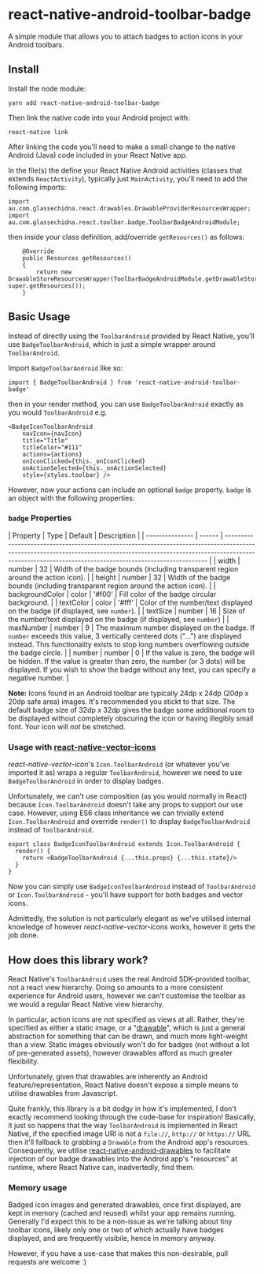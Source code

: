 # react-native-android-toolbar-badge

A simple module that allows you to attach badges to action icons in your Android toolbars.

## Install

Install the node module:

    yarn add react-native-android-toolbar-badge

Then link the native code into your Android project with:

    react-native link

After linking the code you'll need to make a small change to the native Android (Java) code included in your React Native app.

In the file(s) the define your React Native Android activities (classes that extends `ReactActivity`), typically just `MainActivity`, you'll need to add the following imports:

```
import au.com.glassechidna.react.drawables.DrawableProviderResourcesWrapper;
import au.com.glassechidna.react.toolbar.badge.ToolbarBadgeAndroidModule;
```

then inside your class definition, add/override `getResources()` as follows:

```
    @Override
    public Resources getResources()
    {
        return new DrawableStoreResourcesWrapper(ToolbarBadgeAndroidModule.getDrawableStore(), super.getResources());
    }
```

## Basic Usage

Instead of directly using the `ToolbarAndroid` provided by React Native, you'll use `BadgeToolbarAndroid`, which is just a simple wrapper around `ToolbarAndroid`.

Import `BadgeToolbarAndroid` like so:

```
import { BadgeToolbarAndroid } from 'react-native-android-toolbar-badge'
```

then in your render method, you can use `BadgeToolbarAndroid` exactly as you would `ToolbarAndroid` e.g.

```
<BadgeIconToolbarAndroid
	navIcon={navIcon}
	title="Title"
	titleColor="#111"
	actions={actions}
	onIconClicked={this._onIconClicked}
	onActionSelected={this._onActionSelected}
	style={styles.toolbar} />
```

However, now your actions can include an optional `badge` property. `badge` is an object with the following properties:

### `badge` Properties

| Property        | Type   | Default | Description                                                                                                                                                                                                                |
| --------------- | ------ | ------------------------------------------------------------------------------------------------------------------------------------------------------------------------------------------------------------------------------------ |
| width           | number | 32      | Width of the badge bounds (including transparent region around the action icon).                                                                                                                                           |
| height          | number | 32      | Width of the badge bounds (including transparent region around the action icon).                                                                                                                                           |
| backgroundColor | color  | '#f00'  | Fill color of the badge circular background.                                                                                                                                                                               |
| textColor       | color  | '#fff'  | Color of the number/text displayed on the badge (if displayed, see `number`).                                                                                                                                              |
| textSize        | number | 16      | Size of the number/text displayed on the badge  (if displayed, see `number`)                                                                                                                                               |
| maxNumber       | number | 9       | The maximum number displayed on the badge. If `number` exceeds this value, 3 vertically centered dots ("...") are displayed instead. This functionality exists to stop long numbers overflowing outside the badge circle.  |
| number          | number | 0       | If the value is zero, the badge will be hidden. If the value is greater than zero, the number (or 3 dots) will be displayed. If you wish to show the badge without any text, you can specify a negative number.            |

**Note:** Icons found in an Android toolbar are typically 24dp x 24dp (20dp x 20dp safe area) images. It's recommended you stickt to that size. The default badge size of 32dp x 32dp gives the badge some additional room to be displayed without completely obscuring the icon or having illegibly small font. Your icon will _not_ be stretched.

### Usage with  [react-native-vector-icons](https://github.com/oblador/react-native-vector-icons)

_react-native-vector-icon_'s `Icon.ToolbarAndroid` (or whatever you've imported it as) wraps a regular `ToolbarAndroid`, however we need to use `BadgeToolbarAndroid` in order to display badges.

Unfortunately, we can't use composition (as you would normally in React) because `Icon.ToolbarAndroid` doesn't take any props to support our use case. However, using ES6 class inheritance we can trivially extend `Icon.ToolbarAndroid` and override `render()` to display `BadgeToolbarAndroid` instead of `ToolbarAndroid`.

```
export class BadgeIconToolbarAndroid extends Icon.ToolbarAndroid {
  render() {
    return <BadgeToolbarAndroid {...this.props} {...this.state}/>
  }
}

```

Now you can simply use `BadgeIconToolbarAndroid` instead of `ToolbarAndroid` or `Icon.ToolbarAndroid` - you'll have support for both badges and vector icons.

Admittedly, the solution is not particularly elegant as we've utilised internal knowledge of however _react-native-vector-icons_ works, however it gets the job done.

## How does this library work?

React Native's `ToolbarAndroid` uses the real Android SDK-provided toolbar, not a react view hierarchy. Doing so amounts to a more consistent experience for Android users, however we can't customise the toolbar as we would a regular React Native view hierarchy.

In particular, action icons are not specified as views at all. Rather, they're specified as either a static image, or a "[drawable](https://developer.android.com/reference/android/graphics/drawable/Drawable.html)", which is just a general abstraction for something that can be drawn, and much more light-weight than a view. Static images obviously won't do for badges (not without a lot of pre-generated assets), however drawables afford as much greater flexibility.

Unfortunately, given that drawables are inherently an Android feature/representation, React Native doesn't expose a simple means to utilise drawables from Javascript.

Quite frankly, this library is a bit dodgy in how it's implemented, I don't exactly recommend looking through the code-base for inspiration! Basically, it just so happens that the way `ToolbarAndroid` is implemented in React Native, if the specified image URI is not a `file://`, `http://` or `https://` URL then it'll fallback to grabbing a `Drawable` from the Android app's resources. Consequently, we utilise [react-native-android-drawables](https://github.com/Benjamin-Dobell/react-native-android-drawables) to facilitate injection of our badge drawables into the Android app's "resources" at runtime, where React Native can, inadvertedly, find them.

### Memory usage

Badged icon images and generated drawables, once first displayed, are kept in memory (cached and reused) whilst your app remains running. Generally I'd expect this to be a non-issue as we're talking about tiny toolbar icons, likely only one or two of which actually have badges displayed, and are frequently visibile, hence in memory anyway.

However, if you have a use-case that makes this non-desirable, pull requests are welcome :)
